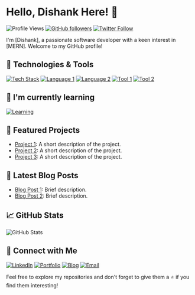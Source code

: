 # Hello, Dishank Here! 👋

![Profile Views](https://komarev.com/ghpvc/?username=your_username&color=blueviolet)
[![GitHub followers](https://img.shields.io/github/followers/your_username?label=Follow&style=social)](https://github.com/your_username)
[![Twitter Follow](https://img.shields.io/twitter/follow/your_username?style=social)](https://twitter.com/your_username)

I'm [Dishank], a passionate software developer with a keen interest in [MERN]. Welcome to my GitHub profile!

## 🔧 Technologies & Tools

[![Tech Stack](https://img.shields.io/badge/-Tech%20Stack-blue?style=flat-square)]()
[![Language 1](https://img.shields.io/badge/-Language1-yellow?style=flat-square)]()
[![Language 2](https://img.shields.io/badge/-Language2-orange?style=flat-square)]()
[![Tool 1](https://img.shields.io/badge/-Tool1-blueviolet?style=flat-square)]()
[![Tool 2](https://img.shields.io/badge/-Tool2-ff69b4?style=flat-square)]()

## 🌱 I'm currently learning

[![Learning](https://img.shields.io/badge/-Learning-success?style=flat-square)]()

## 🔭 Featured Projects

- [Project 1](https://github.com/your_username/project1): A short description of the project.
- [Project 2](https://github.com/your_username/project2): A short description of the project.
- [Project 3](https://github.com/your_username/project3): A short description of the project.

## 📝 Latest Blog Posts

<!-- BLOG-POST-LIST:START -->
- [Blog Post 1](https://your_blog_link.com/post1): Brief description.
- [Blog Post 2](https://your_blog_link.com/post2): Brief description.
<!-- BLOG-POST-LIST:END -->

## 📈 GitHub Stats

![GitHub Stats](https://github-readme-stats.vercel.app/api?username=your_username&show_icons=true&count_private=true&hide=contribs,prs&theme=radical)

## 🤝 Connect with Me

[![LinkedIn](https://img.shields.io/badge/-LinkedIn-blue?style=flat-square&logo=linkedin)](https://www.linkedin.com/in/your_username)
[![Portfolio](https://img.shields.io/badge/-Portfolio-orange?style=flat-square)](https://your_portfolio_website.com)
[![Blog](https://img.shields.io/badge/-Blog-brightgreen?style=flat-square)](https://your_blog_link.com)
[![Email](https://img.shields.io/badge/-Email-red?style=flat-square&logo=gmail)](mailto:your_email@gmail.com)

Feel free to explore my repositories and don't forget to give them a ⭐ if you find them interesting!
